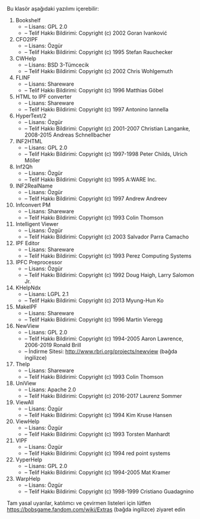 Bu klasör aşağıdaki yazılımı içerebilir:

1. Bookshelf
   - – Lisans: GPL 2.0
   - – Telif Hakkı Bildirimi: Copyright (c) 2002 Goran Ivanković
2. CFO2IPF
   - – Lisans: Özgür
   - – Telif Hakkı Bildirimi: Copyright (c) 1995 Stefan Rauchecker
3. CWHelp
   - – Lisans: BSD 3-Tümcecik
   - – Telif Hakkı Bildirimi: Copyright (c) 2002 Chris Wohlgemuth
4. FLINF
   - – Lisans: Shareware
   - – Telif Hakkı Bildirimi: Copyright (c) 1996 Matthias Göbel
5. HTML to IPF converter
   - – Lisans: Shareware
   - – Telif Hakkı Bildirimi: Copyright (c) 1997 Antonino Iannella
6. HyperText/2
   - – Lisans: Özgür
   - – Telif Hakkı Bildirimi: Copyright (c) 2001-2007 Christian Langanke, 2008-2015 Andreas Schnellbacher
7. INF2HTML
   - – Lisans: GPL 2.0
   - – Telif Hakkı Bildirimi: Copyright (c) 1997-1998 Peter Childs, Ulrich Möller
8. Inf2Qh
   - – Lisans: Özgür
   - – Telif Hakkı Bildirimi: Copyright (c) 1995 A:WARE Inc.
9. INF2RealName
   - – Lisans: Özgür
   - – Telif Hakkı Bildirimi: Copyright (c) 1997 Andrew Andreev
10. Infconvert PM
    - – Lisans: Shareware
    - – Telif Hakkı Bildirimi: Copyright (c) 1993 Colin Thomson
11. Intelligent Viewer
    - – Lisans: Özgür
    - – Telif Hakkı Bildirimi: Copyright (c) 2003 Salvador Parra Camacho
12. IPF Editor
    - – Lisans: Shareware
    - – Telif Hakkı Bildirimi: Copyright (c) 1993 Perez Computing Systems
13. IPFC Preprocessor
    - – Lisans: Özgür
    - – Telif Hakkı Bildirimi: Copyright (c) 1992 Doug Haigh, Larry Salomon Jr.
14. KHelpNdx
    - – Lisans: LGPL 2.1
    - – Telif Hakkı Bildirimi: Copyright (c) 2013 Myung-Hun Ko
15. MakeIPF
    - – Lisans: Shareware
    - – Telif Hakkı Bildirimi: Copyright (c) 1996 Martin Vieregg
16. NewView
    - – Lisans: GPL 2.0
    - – Telif Hakkı Bildirimi: Copyright (c) 1994-2005 Aaron Lawrence, 2006-2019 Ronald Brill
    - – İndirme Sitesi: http://www.rbri.org/projects/newview (bağda ingilizce)
17. Thelp
    - – Lisans: Shareware
    - – Telif Hakkı Bildirimi: Copyright (c) 1993 Colin Thomson
18. UniView
    - – Lisans: Apache 2.0
    - – Telif Hakkı Bildirimi: Copyright (c) 2016-2017 Laurenz Sommer
19. ViewAll
    - – Lisans: Özgür
    - – Telif Hakkı Bildirimi: Copyright (c) 1994 Kim Kruse Hansen
20. ViewHelp
    - – Lisans: Özgür
    - – Telif Hakkı Bildirimi: Copyright (c) 1993 Torsten Manhardt
21. VIPF
    - – Lisans: Özgür
    - – Telif Hakkı Bildirimi: Copyright (c) 1994 red point systems
22. VyperHelp
    - – Lisans: GPL 2.0
    - – Telif Hakkı Bildirimi: Copyright (c) 1994-2005 Mat Kramer
23. WarpHelp
    - – Lisans: Özgür
    - – Telif Hakkı Bildirimi: Copyright (c) 1998-1999 Cristiano Guadagnino

Tam yasal uyarılar, katılımcı ve çevirmen listeleri için lütfen https://bobsgame.fandom.com/wiki/Extras (bağda ingilizce) ziyaret edin
